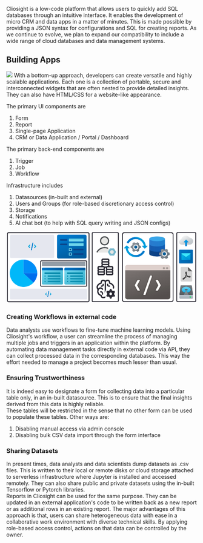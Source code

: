 Cliosight is a low-code platform that allows users to quickly add SQL databases through an intuitive interface. It enables the development of micro CRM and data apps in a matter of minutes. This is made possible by providing a JSON syntax for configurations and SQL for creating reports. As we continue to evolve, we plan to expand our compatibility to include a wide range of cloud databases and data management systems.   

## Building Apps 
<img src="https://mir-s3-cdn-cf.behance.net/project_modules/max_1200/3393ab201764817.66f852ccea1b1.png" />
With a bottom-up approach, developers can create versatile and highly scalable applications. Each one is a collection of portable, secure and interconnected widgets that are often nested to provide detailed insights. They can also have HTML/CSS for a website-like appearance.     
     
The primary UI components are      
1. Form          
2. Report          
3. Single-page Application          
4. CRM or Data Application / Portal / Dashboard         
    
The primary back-end components are    
1. Trigger   
2. Job
3. Workflow
       
Infrastructure includes          
1. Datasources (in-built and external)      
2. Users and Groups (for role-based discretionary access control)      
3. Storage   
4. Notifications
5. AI chat bot (to help with SQL query writing and JSON configs)   

<img src="images/cliosight_app.png" />
      
### Creating Workflows in external code      
Data analysts use workflows to fine-tune machine learning models. Using Cliosight's workflow, a user can streamline the process of managing multiple jobs and triggers in an application within the platform. By automating data management tasks directly in external code via API, they can collect processed data in the corresponding databases. This way the effort needed to manage a project becomes much lesser than usual.     
         
### Ensuring Trustworthiness
It is indeed easy to designate a form for collecting data into a particular table only, in an in-built datasource. This is to ensure that the final insights derived from this data is highly reliable.   
These tables will be restricted in the sense that no other form can be used to populate these tables. Other ways are:     
1. Disabling manual access via admin console      
2. Disabling bulk CSV data import through the form  interface     
         
### Sharing Datasets    
In present times, data analysts and data scientists dump datasets as .csv files. This is written to their local or remote disks or cloud storage attached to serverless infrastructure where Jupyter is installed and accessed remotely. They can also share public and private datasets using the in-built Tensorflow or Pytorch libraries.   
Reports in Cliosight can be used for the same purpose. They can be updated in an external application's code to be written back as a new report or as additional rows in an existing report. The major advantages of this approach is that, users can share heterogeneous data with ease in a collaborative work environment with diverse technical skills. By applying role-based access control, actions on that data can be controlled by the owner.    
    
